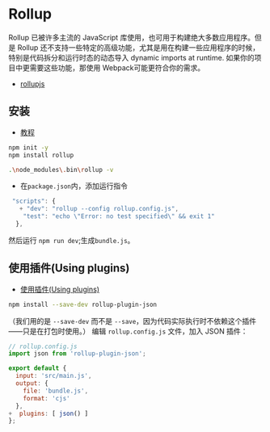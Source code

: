 # Rollup
Rollup 已被许多主流的 JavaScript 库使用，也可用于构建绝大多数应用程序。但是 Rollup 还不支持一些特定的高级功能，尤其是用在构建一些应用程序的时候，特别是代码拆分和运行时态的动态导入 dynamic imports at runtime. 如果你的项目中更需要这些功能，那使用 Webpack可能更符合你的需求。
- [rollupjs](https://www.rollupjs.com/)
## 安装
- [教程](https://www.rollupjs.com/guide/tutorial/#%E5%88%9B%E5%BB%BA%E7%AC%AC%E4%B8%80%E4%B8%AAbundlecreating-your-first-bundle)
```bash
npm init -y
npm install rollup

.\node_modules\.bin\rollup -v

```
- 在`package.json`内，添加运行指令
```js
 "scripts": {
   + "dev": "rollup --config rollup.config.js",
    "test": "echo \"Error: no test specified\" && exit 1"
  },
```
然后运行 `npm run dev`;生成`bundle.js`。

## 使用插件(Using plugins)
- [使用插件(Using plugins)](https://www.rollupjs.com/guide/tutorial/#使用插件using-plugins)
```bash
npm install --save-dev rollup-plugin-json
```
（我们用的是 `--save-dev` 而不是 `--save`，因为代码实际执行时不依赖这个插件——只是在打包时使用。）
编辑 `rollup.config.js` 文件，加入 JSON 插件：
```js
// rollup.config.js
import json from 'rollup-plugin-json';

export default {
  input: 'src/main.js',
  output: {
    file: 'bundle.js',
    format: 'cjs'
  },
+  plugins: [ json() ]
};
```
